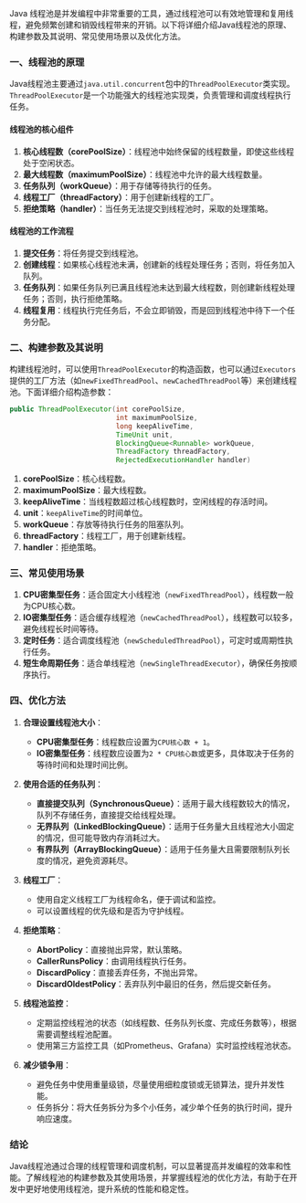 Java 线程池是并发编程中非常重要的工具，通过线程池可以有效地管理和复用线程，避免频繁创建和销毁线程带来的开销。以下将详细介绍Java线程池的原理、构建参数及其说明、常见使用场景以及优化方法。

### 一、线程池的原理

Java线程池主要通过`java.util.concurrent`包中的`ThreadPoolExecutor`类实现。`ThreadPoolExecutor`是一个功能强大的线程池实现类，负责管理和调度线程执行任务。

#### 线程池的核心组件

1. **核心线程数（corePoolSize）**：线程池中始终保留的线程数量，即使这些线程处于空闲状态。
2. **最大线程数（maximumPoolSize）**：线程池中允许的最大线程数量。
3. **任务队列（workQueue）**：用于存储等待执行的任务。
4. **线程工厂（threadFactory）**：用于创建新线程的工厂。
5. **拒绝策略（handler）**：当任务无法提交到线程池时，采取的处理策略。

#### 线程池的工作流程

1. **提交任务**：将任务提交到线程池。
2. **创建线程**：如果核心线程池未满，创建新的线程处理任务；否则，将任务加入队列。
3. **任务队列**：如果任务队列已满且线程池未达到最大线程数，则创建新线程处理任务；否则，执行拒绝策略。
4. **线程复用**：线程执行完任务后，不会立即销毁，而是回到线程池中待下一个任务分配。

### 二、构建参数及其说明

构建线程池时，可以使用`ThreadPoolExecutor`的构造函数，也可以通过`Executors`提供的工厂方法（如`newFixedThreadPool`、`newCachedThreadPool`等）来创建线程池。下面详细介绍构造参数：

```java
public ThreadPoolExecutor(int corePoolSize,
                          int maximumPoolSize,
                          long keepAliveTime,
                          TimeUnit unit,
                          BlockingQueue<Runnable> workQueue,
                          ThreadFactory threadFactory,
                          RejectedExecutionHandler handler)
```

1. **corePoolSize**：核心线程数。
2. **maximumPoolSize**：最大线程数。
3. **keepAliveTime**：当线程数超过核心线程数时，空闲线程的存活时间。
4. **unit**：`keepAliveTime`的时间单位。
5. **workQueue**：存放等待执行任务的阻塞队列。
6. **threadFactory**：线程工厂，用于创建新线程。
7. **handler**：拒绝策略。

### 三、常见使用场景

1. **CPU密集型任务**：适合固定大小线程池（`newFixedThreadPool`），线程数一般为CPU核心数。
2. **IO密集型任务**：适合缓存线程池（`newCachedThreadPool`），线程数可以较多，避免线程长时间等待。
3. **定时任务**：适合调度线程池（`newScheduledThreadPool`），可定时或周期性执行任务。
4. **短生命周期任务**：适合单线程池（`newSingleThreadExecutor`），确保任务按顺序执行。

### 四、优化方法

1. **合理设置线程池大小**：
   - **CPU密集型任务**：线程数应设置为`CPU核心数 + 1`。
   - **IO密集型任务**：线程数应设置为`2 * CPU核心数`或更多，具体取决于任务的等待时间和处理时间比例。

2. **使用合适的任务队列**：
   - **直接提交队列（SynchronousQueue）**：适用于最大线程数较大的情况，队列不存储任务，直接提交给线程处理。
   - **无界队列（LinkedBlockingQueue）**：适用于任务量大且线程池大小固定的情况，但可能导致内存消耗过大。
   - **有界队列（ArrayBlockingQueue）**：适用于任务量大且需要限制队列长度的情况，避免资源耗尽。

3. **线程工厂**：
   - 使用自定义线程工厂为线程命名，便于调试和监控。
   - 可以设置线程的优先级和是否为守护线程。

4. **拒绝策略**：
   - **AbortPolicy**：直接抛出异常，默认策略。
   - **CallerRunsPolicy**：由调用线程执行任务。
   - **DiscardPolicy**：直接丢弃任务，不抛出异常。
   - **DiscardOldestPolicy**：丢弃队列中最旧的任务，然后提交新任务。

5. **线程池监控**：
   - 定期监控线程池的状态（如线程数、任务队列长度、完成任务数等），根据需要调整线程池配置。
   - 使用第三方监控工具（如Prometheus、Grafana）实时监控线程池状态。

6. **减少锁争用**：
   - 避免任务中使用重量级锁，尽量使用细粒度锁或无锁算法，提升并发性能。
   - 任务拆分：将大任务拆分为多个小任务，减少单个任务的执行时间，提升响应速度。

### 结论

Java线程池通过合理的线程管理和调度机制，可以显著提高并发编程的效率和性能。了解线程池的构建参数及其使用场景，并掌握线程池的优化方法，有助于在开发中更好地使用线程池，提升系统的性能和稳定性。
